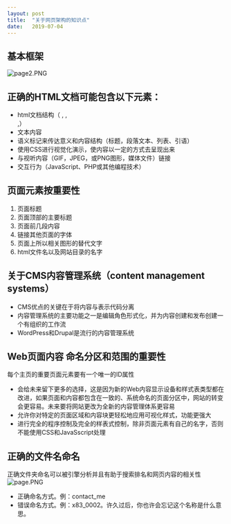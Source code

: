 ```yaml
---
layout: post
title:  "关于网页架构的知识点"
date:   2019-07-04
---
```


## 基本框架
![page2.PNG](https://i.loli.net/2018/01/01/5a4a352d9bdf9.png)

## 正确的HTML文档可能包含以下元素：
- html文档结构（<head> ,<body> ,<div> ,<span>）
- 文本内容
- 语义标记来传达意义和内容结构（标题，段落文本、列表、引语）
- 使用CSS进行视觉化演示，使内容以一定的方式去呈现出来
- 与视听内容（GIF，JPEG，或PNG图形，媒体文件）链接
- 交互行为（JavaScript、PHP或其他编程技术）

## 页面元素按重要性
1. 页面标题
2. 页面顶部的主要标题
3. 页面前几段内容
4. 链接其他页面的字体
5. 页面上所以相关图形的替代文字
6. html文件名以及网站目录的名字


## 关于CMS内容管理系统（content management systems）
- CMS优点的关键在于将内容与表示代码分离
- 内容管理系统的主要功能之一是编辑角色形式化，并为内容创建和发布创建一个有组织的工作流
- WordPress和Drupal是流行的内容管理系统

## Web页面内容 命名分区和范围的重要性

每个主页的重要页面元素要有一个唯一的ID属性
- 会给未来留下更多的选择，这是因为新的Web内容显示设备和样式表类型都在改进，如果页面和内容都包含在一致的、系统命名的页面分区中，网站的转变会更容易。未来要将网站更改为全新的内容管理体系更容易
- 允许你对特定的页面区域和内容块更轻松地应用可视化样式，功能更强大
- 进行完全的程序控制及完全的样表式控制，除非页面元素有自己的名字，否则不能使用CSS和JavaSscript处理

## 正确的文件名命名
正确文件夹命名可以被引擎分析并且有助于搜索排名和网页内容的相关性
![page.PNG](https://i.loli.net/2018/01/01/5a4a1319f081e.png)

- 正确命名方式。例：contact_me
- 错误命名方式。例：x83_0002。许久过后，你也许会忘记这个名称是什么意思。
